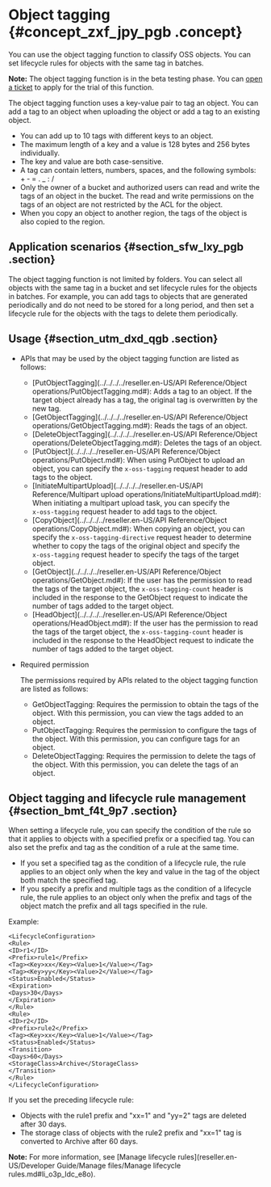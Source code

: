 # Object tagging {#concept_zxf_jpy_pgb .concept}

You can use the object tagging function to classify OSS objects. You can set lifecycle rules for objects with the same tag in batches.

**Note:** The object tagging function is in the beta testing phase. You can [open a ticket](https://selfservice.console.aliyun.com/ticket/createIndex) to apply for the trial of this function.

The object tagging function uses a key-value pair to tag an object. You can add a tag to an object when uploading the object or add a tag to an existing object.

-   You can add up to 10 tags with different keys to an object.
-   The maximum length of a key and a value is 128 bytes and 256 bytes individually.
-   The key and value are both case-sensitive.
-   A tag can contain letters, numbers, spaces, and the following symbols: + ‑ = . \_ : /
-   Only the owner of a bucket and authorized users can read and write the tags of an object in the bucket. The read and write permissions on the tags of an object are not restricted by the ACL for the object.
-   When you copy an object to another region, the tags of the object is also copied to the region.

## Application scenarios {#section_sfw_lxy_pgb .section}

The object tagging function is not limited by folders. You can select all objects with the same tag in a bucket and set lifecycle rules for the objects in batches. For example, you can add tags to objects that are generated periodically and do not need to be stored for a long period, and then set a lifecycle rule for the objects with the tags to delete them periodically.

## Usage {#section_utm_dxd_qgb .section}

-   APIs that may be used by the object tagging function are listed as follows:
    -   [PutObjectTagging](../../../../reseller.en-US/API Reference/Object operations/PutObjectTagging.md#): Adds a tag to an object. If the target object already has a tag, the original tag is overwritten by the new tag.
    -   [GetObjectTagging](../../../../reseller.en-US/API Reference/Object operations/GetObjectTagging.md#): Reads the tags of an object.
    -   [DeleteObjectTagging](../../../../reseller.en-US/API Reference/Object operations/DeleteObjectTagging.md#): Deletes the tags of an object.
    -   [PutObject](../../../../reseller.en-US/API Reference/Object operations/PutObject.md#): When using PutObject to upload an object, you can specify the `x‑oss‑tagging` request header to add tags to the object.
    -   [InitiateMultipartUpload](../../../../reseller.en-US/API Reference/Multipart upload operations/InitiateMultipartUpload.md#): When initiating a multipart upload task, you can specify the `x‑oss‑tagging` request header to add tags to the object.
    -   [CopyObject](../../../../reseller.en-US/API Reference/Object operations/CopyObject.md#): When copying an object, you can specify the `x‑oss‑tagging‑directive` request header to determine whether to copy the tags of the original object and specify the `x‑oss‑tagging` request header to specify the tags of the target object.
    -   [GetObject](../../../../reseller.en-US/API Reference/Object operations/GetObject.md#): If the user has the permission to read the tags of the target object, the `x‑oss‑tagging‑count` header is included in the response to the GetObject request to indicate the number of tags added to the target object.
    -   [HeadObject](../../../../reseller.en-US/API Reference/Object operations/HeadObject.md#): If the user has the permission to read the tags of the target object, the `x‑oss‑tagging‑count` header is included in the response to the HeadObject request to indicate the number of tags added to the target object.
-   Required permission

    The permissions required by APIs related to the object tagging function are listed as follows:

    -   GetObjectTagging: Requires the permission to obtain the tags of the object. With this permission, you can view the tags added to an object.
    -   PutObjectTagging: Requires the permission to configure the tags of the object. With this permission, you can configure tags for an object.
    -   DeleteObjectTagging: Requires the permission to delete the tags of the object. With this permission, you can delete the tags of an object.

## Object tagging and lifecycle rule management {#section_bmt_f4t_9p7 .section}

When setting a lifecycle rule, you can specify the condition of the rule so that it applies to objects with a specified prefix or a specified tag. You can also set the prefix and tag as the condition of a rule at the same time.

-   If you set a specified tag as the condition of a lifecycle rule, the rule applies to an object only when the key and value in the tag of the object both match the specified tag.
-   If you specify a prefix and multiple tags as the condition of a lifecycle rule, the rule applies to an object only when the prefix and tags of the object match the prefix and all tags specified in the rule.

Example:

``` {#codeblock_gwn_2ys_4e9}
<LifecycleConfiguration>
<Rule>
<ID>r1</ID>
<Prefix>rule1</Prefix>
<Tag><Key>xx</Key><Value>1</Value></Tag>
<Tag><Key>yy</Key><Value>2</Value></Tag>
<Status>Enabled</Status>
<Expiration>
<Days>30</Days>
</Expiration>
</Rule>
<Rule>
<ID>r2</ID>
<Prefix>rule2</Prefix>
<Tag><Key>xx</Key><Value>1</Value></Tag>
<Status>Enabled</Status>
<Transition>
<Days>60</Days>
<StorageClass>Archive</StorageClass>
</Transition>
</Rule>
</LifecycleConfiguration>
```

If you set the preceding lifecycle rule:

-   Objects with the rule1 prefix and "xx=1" and "yy=2" tags are deleted after 30 days.
-   The storage class of objects with the rule2 prefix and "xx=1" tag is converted to Archive after 60 days.

**Note:** For more information, see [Manage lifecycle rules](reseller.en-US/Developer Guide/Manage files/Manage lifecycle rules.md#li_o3p_ldc_e8o).

